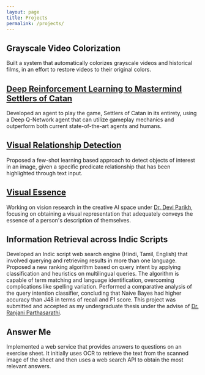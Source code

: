 ```yaml
---
layout: page
title: Projects
permalink: /projects/
---
```


## Grayscale Video Colorization
Built a system that automatically colorizes grayscale videos and historical films, in an effort to restore videos to their original colors.

## [Deep Reinforcement Learning to Mastermind Settlers of Catan](https://akrishna77.github.io/projects/QSettlers/)
Developed an agent to play the game, Settlers of Catan in its entirety, using a Deep Q-Network agent that can utilize gameplay mechanics and outperform both current state-of-the-art agents and humans.

## [Visual Relationship Detection](https://akrishna77.github.io/projects/visual-relationships/)
Proposed a few-shot learning based approach to detect objects of interest in an image, given a specific predicate relationship that has been highlighted through text input.

## [Visual Essence](https://akrishna77.github.io/projects/CS8903-Essence/)
Working on vision research in the creative AI space under [Dr. Devi Parikh](https://www.cc.gatech.edu/~parikh), focusing on obtaining a visual representation that adequately conveys the essence of a person's description of themselves.

## Information Retrieval across Indic Scripts
Developed an Indic script web search engine (Hindi, Tamil, English) that involved querying and retrieving results in more than one language. Proposed a new ranking algorithm based on query intent by applying classification and heuristics on multilingual queries.
The algorithm is capable of term matching and language identification, overcoming complications like spelling variation. 
Performed a comparative analysis of the query intention classifier, concluding that Naive Bayes had higher accuracy than J48 in terms of recall and F1 score. This project was submitted and accepted as my undergraduate thesis under the advise of [Dr. Ranjani Parthasarathi](https://scholar.google.co.in/citations?user=SMhTwtYAAAAJ&hl=en).

## Answer Me
Implemented a web service that provides answers to questions on an exercise sheet. It initially uses OCR to retrieve the text from the scanned image of the sheet and then uses a web search API to obtain the most relevant answers.
